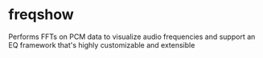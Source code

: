 # freqshow
Performs FFTs on PCM data to visualize audio frequencies and support an EQ framework that's highly customizable and extensible

